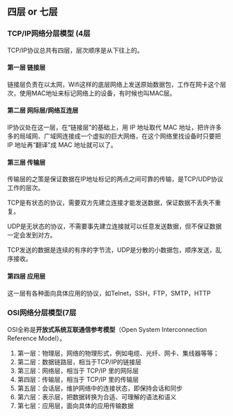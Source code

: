 ## 四层 or 七层

### TCP/IP网络分层模型 (4层

TCP/IP协议总共有四层，层次顺序是从下往上的。

#### 第一层 链接层

链接层负责在以太网，Wifi这样的底层网络上发送原始数据包，工作在网卡这个层次，使用MAC地址来标记网络上的设备，有时候也叫MAC层。

#### 第二层 网际层/网络互连层

IP协议处在这一层，在“链接层”的基础上，用 IP 地址取代 MAC 地址，把许许多多的局域网、广域网连接成一个虚拟的巨大网络，在这个网络里找设备时只要把 IP 地址再“翻译”成 MAC 地址就可以了。

#### 第三层 传输层

传输层的之策是保证数据在IP地址标记的两点之间可靠的传输，是TCP/UDP协议工作的层次。

TCP是有状态的协议，需要双方先建立连接才能发送数据，保证数据不丢失不重复。

UDP是无状态的协议，不需要事先建立连接就可以任意发送数据，但不保证数据一定会发到对方。

TCP发送的数据是连续的有序的字节流，UDP是分散的小数据包，顺序发送，乱序接收。

#### 第四层 应用层

这一层有各种面向具体应用的协议，如Telnet，SSH，FTP，SMTP，HTTP

### OSI网络分层模型(7层

OSI全称是**开放式系统互联通信参考模型**（Open System Interconnection Reference Model）。

1. 第一层：物理层，网络的物理形式，例如电缆、光纤、网卡、集线器等等；
2. 第二层：数据链路层，相当于TCP/IP的链接层
3. 第三层：网络层，相当于 TCP/IP 里的网际层
4. 第四层：传输层，相当于 TCP/IP 里的传输层
5. 第五层：会话层，维护网络中的连接状态，即保持会话和同步
6. 第六层：表示层，把数据转换为合适、可理解的语法和语义
7. 第七层：应用层，面向具体的应用传输数据